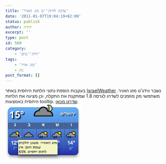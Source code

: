 ```yaml
---
title: 'עדכון לווידג''ט מזג האויר'
date: '2011-01-07T19:04:19+02:00'
status: publish
author: יהודה
excerpt: ''
type: post
id: 560
category:
    - 'ווידג''טים'
tags:
    - 'מזג אויר'
    - מק
post_format: []
---
```

בעקבות הוספת נתוני הלחות היחסית באתר [IsraelWeather](http://www.israelweather.co.il/) נשבר ווידג'ט מזג האויר. משתמשי מק מוזמנים לשדרג לגרסה 1.8 שמתקנת את התקלה, וכן מציגה את הלחות היחסית באמצעות tooltip. [שדרגו מכאן](http://yehudab.com/widgets/WeatherIL-1d8.zip).  
![יהיה קר ורטוב](/img/2011/01/weather-1-8.png)
